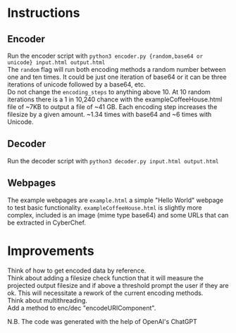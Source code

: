 # Instructions  
## Encoder  
Run the encoder script with `python3 encoder.py {random,base64 or unicode} input.html output.html`  
The `random` flag will run both encoding methods a random number between one and ten times. It could be just one iteration of base64 or it can be three iterations of unicode followed by a base64, etc.  
Do not change the `encoding_steps` to anything above 10. At 10 random iterations there is a  1 in 10,240 chance with the exampleCoffeeHouse.html file of ~7KB to output a file of ~41 GB. Each encoding step increases the filesize by a given amount. ~1.34 times with base64 and ~6 times with Unicode.  
## Decoder  
Run the decoder script with `python3 decoder.py input.html output.html`  
## Webpages  
The example webpages are `example.html` a simple "Hello World" webpage to test basic functionality. `exampleCoffeeHouse.html` is slightly more complex, included is an image (mime type base64) and some URLs that can be extracted in CyberChef.  

# Improvements
Think of how to get encoded data by reference.  
Think about adding a filesize check function that it will measure the projected output filesize and if above a threshold prompt the user if they are ok. This will necessitate a rework of the current encoding methods.  
Think about multithreading.  
Add a method to enc/dec "encodeURIComponent".  

N.B. The code was generated with the help of OpenAI's ChatGPT  
